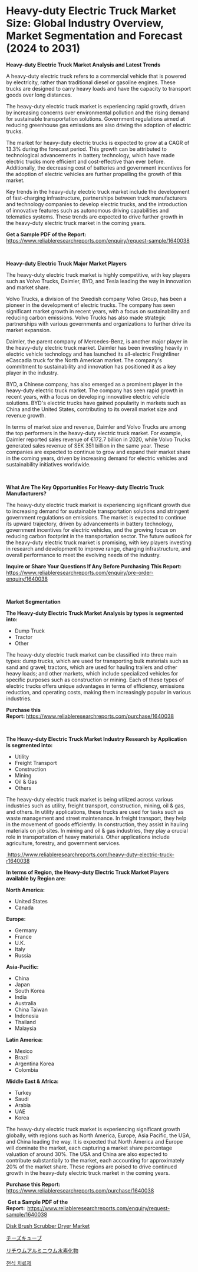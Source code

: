<p><h1>Heavy-duty Electric Truck Market Size: Global Industry Overview, Market Segmentation and Forecast (2024 to 2031)</h1></p><p><strong>Heavy-duty Electric Truck Market Analysis and Latest Trends</strong></p>
<p><p>A heavy-duty electric truck refers to a commercial vehicle that is powered by electricity, rather than traditional diesel or gasoline engines. These trucks are designed to carry heavy loads and have the capacity to transport goods over long distances.</p><p>The heavy-duty electric truck market is experiencing rapid growth, driven by increasing concerns over environmental pollution and the rising demand for sustainable transportation solutions. Government regulations aimed at reducing greenhouse gas emissions are also driving the adoption of electric trucks.</p><p>The market for heavy-duty electric trucks is expected to grow at a CAGR of 13.3% during the forecast period. This growth can be attributed to technological advancements in battery technology, which have made electric trucks more efficient and cost-effective than ever before. Additionally, the decreasing cost of batteries and government incentives for the adoption of electric vehicles are further propelling the growth of this market.</p><p>Key trends in the heavy-duty electric truck market include the development of fast-charging infrastructure, partnerships between truck manufacturers and technology companies to develop electric trucks, and the introduction of innovative features such as autonomous driving capabilities and telematics systems. These trends are expected to drive further growth in the heavy-duty electric truck market in the coming years.</p></p>
<p><strong>Get a Sample PDF of the Report:&nbsp;</strong> <a href="https://www.reliableresearchreports.com/enquiry/request-sample/1640038">https://www.reliableresearchreports.com/enquiry/request-sample/1640038</a></p>
<p>&nbsp;</p>
<p><strong>Heavy-duty Electric Truck Major Market Players</strong></p>
<p><p>The heavy-duty electric truck market is highly competitive, with key players such as Volvo Trucks, Daimler, BYD, and Tesla leading the way in innovation and market share.</p><p>Volvo Trucks, a division of the Swedish company Volvo Group, has been a pioneer in the development of electric trucks. The company has seen significant market growth in recent years, with a focus on sustainability and reducing carbon emissions. Volvo Trucks has also made strategic partnerships with various governments and organizations to further drive its market expansion.</p><p>Daimler, the parent company of Mercedes-Benz, is another major player in the heavy-duty electric truck market. Daimler has been investing heavily in electric vehicle technology and has launched its all-electric Freightliner eCascadia truck for the North American market. The company's commitment to sustainability and innovation has positioned it as a key player in the industry.</p><p>BYD, a Chinese company, has also emerged as a prominent player in the heavy-duty electric truck market. The company has seen rapid growth in recent years, with a focus on developing innovative electric vehicle solutions. BYD's electric trucks have gained popularity in markets such as China and the United States, contributing to its overall market size and revenue growth.</p><p>In terms of market size and revenue, Daimler and Volvo Trucks are among the top performers in the heavy-duty electric truck market. For example, Daimler reported sales revenue of €172.7 billion in 2020, while Volvo Trucks generated sales revenue of SEK 351 billion in the same year. These companies are expected to continue to grow and expand their market share in the coming years, driven by increasing demand for electric vehicles and sustainability initiatives worldwide.</p></p>
<p>&nbsp;</p>
<p><strong>What Are The Key Opportunities For Heavy-duty Electric Truck Manufacturers?</strong></p>
<p><p>The heavy-duty electric truck market is experiencing significant growth due to increasing demand for sustainable transportation solutions and stringent government regulations on emissions. The market is expected to continue its upward trajectory, driven by advancements in battery technology, government incentives for electric vehicles, and the growing focus on reducing carbon footprint in the transportation sector. The future outlook for the heavy-duty electric truck market is promising, with key players investing in research and development to improve range, charging infrastructure, and overall performance to meet the evolving needs of the industry.</p></p>
<p><strong>Inquire or Share Your Questions If Any Before Purchasing This Report:</strong> <a href="https://www.reliableresearchreports.com/enquiry/pre-order-enquiry/1640038">https://www.reliableresearchreports.com/enquiry/pre-order-enquiry/1640038</a></p>
<p>&nbsp;</p>
<p><strong>Market Segmentation</strong></p>
<p><strong>The Heavy-duty Electric Truck Market Analysis by types is segmented into:</strong></p>
<p><ul><li>Dump Truck</li><li>Tractor</li><li>Other</li></ul></p>
<p><p>The heavy-duty electric truck market can be classified into three main types: dump trucks, which are used for transporting bulk materials such as sand and gravel; tractors, which are used for hauling trailers and other heavy loads; and other markets, which include specialized vehicles for specific purposes such as construction or mining. Each of these types of electric trucks offers unique advantages in terms of efficiency, emissions reduction, and operating costs, making them increasingly popular in various industries.</p></p>
<p><strong>Purchase this Report:&nbsp;</strong><a href="https://www.reliableresearchreports.com/purchase/1640038">https://www.reliableresearchreports.com/purchase/1640038</a></p>
<p>&nbsp;</p>
<p><strong>The Heavy-duty Electric Truck Market Industry Research by Application is segmented into:</strong></p>
<p><ul><li>Utility</li><li>Freight Transport</li><li>Construction</li><li>Mining</li><li>Oil & Gas</li><li>Others</li></ul></p>
<p><p>The heavy-duty electric truck market is being utilized across various industries such as utility, freight transport, construction, mining, oil & gas, and others. In utility applications, these trucks are used for tasks such as waste management and street maintenance. In freight transport, they help in the movement of goods efficiently. In construction, they assist in hauling materials on job sites. In mining and oil & gas industries, they play a crucial role in transportation of heavy materials. Other applications include agriculture, forestry, and government services.</p></p>
<p><a href="https://www.reliableresearchreports.com/heavy-duty-electric-truck-r1640038">&nbsp;https://www.reliableresearchreports.com/heavy-duty-electric-truck-r1640038</a></p>
<p><strong>In terms of Region, the Heavy-duty Electric Truck Market Players available by Region are:</strong></p>
<p>
    <p> <strong> North America: </strong>
        <ul>
            <li>United States</li>
            <li>Canada</li>
        </ul>
        </p> 
    <p> <strong> Europe: </strong>
        <ul>
            <li>Germany</li>
            <li>France</li>
            <li>U.K.</li>
            <li>Italy</li>
            <li>Russia</li>
        </ul>
        </p> 
    <p> <strong> Asia-Pacific: </strong>
        <ul>
            <li>China</li>
            <li>Japan</li>
            <li>South Korea</li>
            <li>India</li>
            <li>Australia</li>
            <li>China Taiwan</li>
            <li>Indonesia</li>
            <li>Thailand</li>
            <li>Malaysia</li>
        </ul>
        </p> 
    <p> <strong> Latin America: </strong>
        <ul>
            <li>Mexico</li>
            <li>Brazil</li>
            <li>Argentina Korea</li>
            <li>Colombia</li>
        </ul>
        </p> 
    <p> <strong> Middle East & Africa: </strong>
        <ul>
            <li>Turkey</li>
            <li>Saudi</li>
            <li>Arabia</li>
            <li>UAE</li>
            <li>Korea</li>
        </ul>
    </p>
    </p>
<p><p>The heavy-duty electric truck market is experiencing significant growth globally, with regions such as North America, Europe, Asia Pacific, the USA, and China leading the way. It is expected that North America and Europe will dominate the market, each capturing a market share percentage valuation of around 30%. The USA and China are also expected to contribute substantially to the market, each accounting for approximately 20% of the market share. These regions are poised to drive continued growth in the heavy-duty electric truck market in the coming years.</p></p>
<p><strong>Purchase this Report: </strong><a href="https://www.reliableresearchreports.com/purchase/1640038">https://www.reliableresearchreports.com/purchase/1640038</a></p>
<p>&nbsp;<strong>Get a Sample PDF of the Report:&nbsp;&nbsp;</strong><a href="https://www.reliableresearchreports.com/enquiry/request-sample/1640038">https://www.reliableresearchreports.com/enquiry/request-sample/1640038</a></p>
<p><strong></strong></p>
<p><p><a href="https://github.com/lbird53714/Market-Research-Report-List-4/blob/main/disk-brush-scrubber-dryer-market.md">Disk Brush Scrubber Dryer Market</a></p><p><a href="https://medium.com/@orlohagenes_12279/%E3%83%81%E3%83%BC%E3%82%BA%E3%82%AD%E3%83%A5%E3%83%BC%E3%83%96%E5%B8%82%E5%A0%B4%E3%81%AE%E3%82%A4%E3%83%B3%E3%82%B5%E3%82%A4%E3%83%88-%E5%B8%82%E5%A0%B4%E5%8B%95%E5%90%91-%E6%88%90%E9%95%B7-2024%E5%B9%B4%E3%81%8B%E3%82%892031%E5%B9%B4%E3%81%AE%E4%BA%88%E6%B8%AC-c7b6ad0d3f38">チーズキューブ</a></p><p><a href="https://medium.com/@thomassandoval55/%E3%83%AA%E3%83%81%E3%82%A6%E3%83%A0%E3%82%A2%E3%83%AB%E3%83%9F%E3%83%8B%E3%82%A6%E3%83%A0%E3%83%92%E3%83%89%E3%83%A9%E3%82%A4%E3%83%89%E5%B8%82%E5%A0%B4%E5%88%86%E6%9E%90-%E3%81%9D%E3%81%AEcagr-%E5%B8%82%E5%A0%B4%E3%82%BB%E3%82%B0%E3%83%A1%E3%83%B3%E3%83%86%E3%83%BC%E3%82%B7%E3%83%A7%E3%83%B3-%E3%82%B0%E3%83%AD%E3%83%BC%E3%83%90%E3%83%AB%E6%A5%AD%E7%95%8C%E3%81%AE%E6%A6%82%E8%A6%81-d5f02ec63052">リチウムアルミニウム水素化物</a></p><p><a href="https://github.com/PhilToryphy7876567/Market-Research-Report-List-1/blob/main/624369136239.md">천식 치료제</a></p></p>